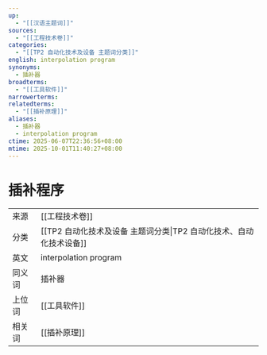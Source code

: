 ```yaml
---
up:
  - "[[汉语主题词]]"
sources:
  - "[[工程技术卷]]"
categories:
  - "[[TP2 自动化技术及设备 主题词分类]]"
english: interpolation program
synonyms:
  - 插补器
broadterms:
  - "[[工具软件]]"
narrowerterms:
relatedterms:
  - "[[插补原理]]"
aliases:
  - 插补器
  - interpolation program
ctime: 2025-06-07T22:36:56+08:00
mtime: 2025-10-01T11:40:27+08:00
---
```


# 插补程序

| | |
| --- | --- |
| 来源 | [[工程技术卷]]|
| 分类 | [[TP2 自动化技术及设备 主题词分类\|TP2 自动化技术、自动化技术设备]]|
| 英文 | interpolation program |
| 同义词 | 插补器|
| 上位词 | [[工具软件]]|
| 相关词 | [[插补原理]]|
